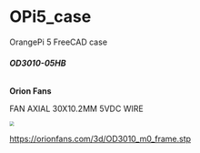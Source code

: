 # OPi5_case
OrangePi 5 FreeCAD case





###### **OD3010-05HB**

**Orion Fans**

FAN AXIAL 30X10.2MM 5VDC WIRE

<img src="https://mm.digikey.com/Volume0/opasdata/d220001/medias/images/1036/OD3010-05HB.JPG" style="zoom:50%;" />

https://orionfans.com/3d/OD3010_m0_frame.stp
